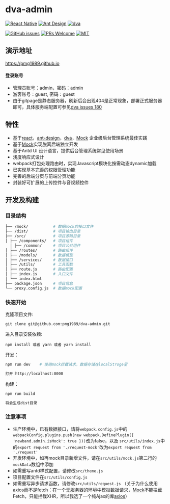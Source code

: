# dva-admin

[![React Native](https://img.shields.io/badge/react-^15.4.1-brightgreen.svg?style=flat-square)](https://github.com/facebook/react)
[![Ant Design](https://img.shields.io/badge/ant--design-^2.7.0-yellowgreen.svg?style=flat-square)](https://github.com/ant-design/ant-design)
[![dva](https://img.shields.io/badge/dva-^1.1.0-orange.svg?style=flat-square)](https://github.com/dvajs/dva)

[![GitHub issues](https://img.shields.io/github/issues/pmg1989/dva-admin.svg?style=flat-square)](https://github.com/pmg1989/dva-admin/issues)
[![PRs Welcome](https://img.shields.io/badge/PRs-welcome-brightgreen.svg?style=flat-square)](https://github.com/pmg1989/dva-admin/pulls)
[![MIT](https://img.shields.io/dub/l/vibe-d.svg?style=flat-square)](http://opensource.org/licenses/MIT)

## 演示地址

https://pmg1989.github.io

#### 登录账号

-  管理员账号：admin，密码：admin
-  游客账号：guest, 密码：guest
- 由于gitpage是静态服务器，刷新后会出现404是正常现象，部署正式服务器即可，具体服务端配置可参见[dva issues 180](https://github.com/dvajs/dva/issues/180)

## 特性

- 基于[react](https://github.com/facebook/react)，[ant-design](https://github.com/ant-design/ant-design)，[dva](https://github.com/dvajs/dva)，[Mock](https://github.com/nuysoft/Mock) 企业级后台管理系统最佳实践
- 基于[Mock](https://github.com/nuysoft/Mock)实现脱离后端独立开发
- 基于Antd UI 设计语言，提供后台管理系统常见使用场景
- 浅度响应式设计
- webpack打包处理路由时，实现Javascript模块化按需动态dynamic加载
- 已实现基本完善的权限管理功能
- 完善的后端分页与前端分页功能
- 封装好可扩展的上传控件与音视频控件

## 开发及构建

### 目录结构

```bash
├── /mock/           # 数据mock的接口文件
├── /dist/           # 项目输出目录
├── /src/            # 项目源码目录
│ ├── /components/   # 项目组件
  │ ├── /common/     # 项目公共组件
│ ├── /routes/       # 路由组件
│ ├── /models/       # 数据模型
│ ├── /services/     # 数据接口
│ ├── /utils/        # 工具函数
│ ├── route.js       # 路由配置
│ ├── index.js       # 入口文件
│ └── index.html     
├── package.json     # 项目信息
└── proxy.config.js  # 数据mock配置

```

### 快速开始

克隆项目文件:

```
git clone git@github.com:pmg1989/dva-admin.git
```

进入目录安装依赖:

```
npm install 或者 yarn 或者 yarn install
```

开发：

```bash
npm run dev    # 使用mock拦截请求，数据存储在localStroge里

打开 http://localhost:8000
```


构建：

```bash
npm run build

将会生成dist目录
```

### 注意事项

- 生产环境中，已有数据接口，请将`webpack.config.js`中的 `webpackConfig.plugins.push(new webpack.DefinePlugin({ 'newband.admin.isMock': true }))`改为false，以及 `src/utils/index.js`中的`export request from './request-mock'`改为`export request from './request'`
- 开发环境中，如再mock目录新增文件，请在`src/utils/mock.js`第二行的`mockData`数组中添加
- 如需重写antd样式配置，请修改`src/theme.js`
- 项目配置文件在`src/utils/config.js`
- 如需重写异步请求函数，请修改`src/utils/request.js`
  （关于为什么使用axios而不是fetch：在一个无服务器的环境中模拟数据请求，[Mock](https://github.com/nuysoft/Mock)不能拦截Fetch，只能拦截XHR，所以我选了一个纯Ajax的库[axios](https://github.com/mzabriskie/axios)）

